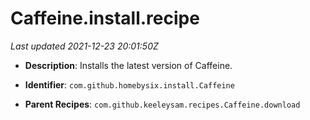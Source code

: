 # Caffeine.install.recipe

_Last updated 2021-12-23 20:01:50Z_

- **Description**: Installs the latest version of Caffeine.

- **Identifier**: `com.github.homebysix.install.Caffeine`

- **Parent Recipes**: `com.github.keeleysam.recipes.Caffeine.download`
